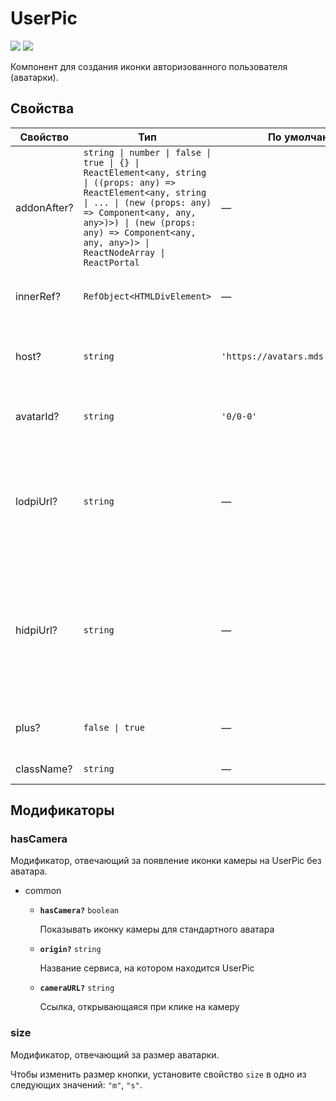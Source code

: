 # UserPic

<a href='https://github.yandex-team.ru/search-interfaces/frontend/tree/master/packages/lego-components/src/UserPic' target='_blank'><img src='https://badger.yandex-team.ru/custom/[Исходники]/[Github
][green]/badge.svg' /></a> <a href='https://search.yandex-team.ru/stsearch?text=UserPic.ts&facet.queue=ISL&facet.type=bug&facet.status=128' target='_blank'><img src='https://badger.yandex-team.ru/custom/[Известные проблемы]/[Startrek][blue]/badge.svg' /></a>
<!-- description:start -->
Компонент для создания иконки авторизованного пользователя (аватарки).
<!-- description:end -->

## Свойства

<!-- props:start -->
| Свойство    | Тип                                                                                                                                                                                                                                                               | По умолчанию                        | Описание                                                                                                               |
| ----------- | ----------------------------------------------------------------------------------------------------------------------------------------------------------------------------------------------------------------------------------------------------------------- | ----------------------------------- | ---------------------------------------------------------------------------------------------------------------------- |
| addonAfter? | `string \| number \| false \| true \| {} \| ReactElement<any, string \| ((props: any) => ReactElement<any, string \| ... \| (new (props: any) => Component<any, any, any>)>) \| (new (props: any) => Component<any, any, any>)> \| ReactNodeArray \| ReactPortal` | —                                   | Дополнительный контент после элемента `Image`                                                                          |
| innerRef?   | `RefObject<HTMLDivElement>`                                                                                                                                                                                                                                       | —                                   | Ссылка на корневой DOM-элемент компонента                                                                              |
| host?       | `string`                                                                                                                                                                                                                                                          | `'https://avatars.mds.yandex.net'.` | URL домена, на котором хранятся изображения аватарок                                                                   |
| avatarId?   | `string`                                                                                                                                                                                                                                                          | `'0/0-0'`                           | Уникальный идентификатор аватарки пользователя                                                                         |
| lodpiUrl?   | `string`                                                                                                                                                                                                                                                          | —                                   | Кастомная ссылка на изображение-аватар; позволяет вывести свое изображение стилизованно под UserPic                    |
| hidpiUrl?   | `string`                                                                                                                                                                                                                                                          | —                                   | Кастомная ссылка на изображение-аватар в двойном качестве; позволяет вывести свое изображение стилизованно под UserPic |
| plus?       | `false \| true`                                                                                                                                                                                                                                                   | —                                   | Наличие у аватарки окантовки «plus»                                                                                    |
| className?  | `string`                                                                                                                                                                                                                                                          | —                                   | Дополнительный класс                                                                                                   |
<!-- props:end -->

## Модификаторы

<!-- modifiers:start -->
<h3>hasCamera</h3>
<p>Модификатор, отвечающий за появление иконки камеры на UserPic без аватара.</p>
<ul>
    <li>
        <p>common</p>
        <ul>
            <li>
                <strong><code>hasCamera?</code></strong>
                <code>boolean</code>
                <p>Показывать иконку камеры для стандартного аватара</p>
            </li>
            <li>
                <strong><code>origin?</code></strong>
                <code>string</code>
                <p>Название сервиса, на котором находится UserPic</p>
            </li>
            <li>
                <strong><code>cameraURL?</code></strong>
                <code>string</code>
                <p>Ссылка, открывающаяся при клике на камеру</p>
            </li>
        </ul>
    </li>
</ul>


<h3>size</h3>
<p>Модификатор, отвечающий за размер аватарки.</p>

Чтобы изменить размер кнопки, установите свойство `size` в одно из следующих значений: `"m"`, `"s"`.
<!-- modifiers:end -->
